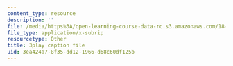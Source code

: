 ```yaml
---
content_type: resource
description: ''
file: /media/https%3A/open-learning-course-data-rc.s3.amazonaws.com/18-650-statistics-for-applications-fall-2016/3ea424a78f35dd121966d68c60df125b_k2inA31Gups.srt
file_type: application/x-subrip
resourcetype: Other
title: 3play caption file
uid: 3ea424a7-8f35-dd12-1966-d68c60df125b
---
```

